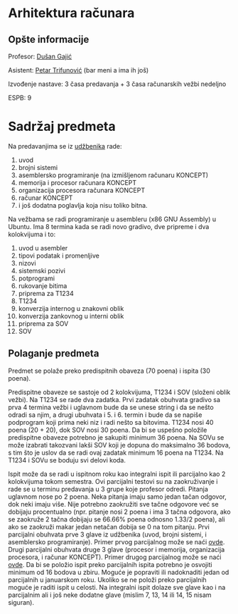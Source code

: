 # Arhitektura računara

## Opšte informacije

Profesor: [Dušan Gajić](http://www.ftn.uns.ac.rs/2048337311/dusan-gajic)

Asistent: [Petar Trifunović](http://www.ftn.uns.ac.rs/2048345986/petar-trifunovic) (bar meni a ima ih još)

Izvođenje nastave: 3 časa predavanja + 3 časa računarskih vežbi nedeljno

ESPB: 9

# Sadržaj predmeta

Na predavanjima se iz [udžbenika](./Udzbenik2019.pdf) rade:

1. uvod
2. brojni sistemi
3. asemblersko programiranje (na izmišljenom računaru KONCEPT)
4. memorija i procesor računara KONCEPT
5. organizacija procesora računara KONCEPT
6. računar KONCEPT
7. i još dodatna poglavlja koja nisu toliko bitna.

Na vežbama se radi programiranje u asembleru (x86 GNU Assembly) u Ubuntu. Ima 8 termina kada se radi novo gradivo, dve pripreme i dva kolokvijuma i to:
1. uvod u asembler
2. tipovi podatak i promenljive
3. nizovi
4. sistemski pozivi
5. potprogrami
6. rukovanje bitima
7. priprema za T1234
8. T1234
9. konverzija internog u znakovni oblik
10. konverzija zankovnog u interni oblik
11. priprema za SOV
12. SOV

## Polaganje predmeta

Predmet se polaže preko predispitnih obaveza (70 poena) i ispita (30 poena). 

Predispitne obaveze se sastoje od 2 kolokvijuma, T1234 i SOV (složeni oblik vežbi).
Na T1234 se rade dva zadatka. Prvi zadatak obuhvata gradivo sa prva 4 termina vežbi i uglavnom bude da se unese string i da se nešto odradi sa njim, a drugi ubuhvata i 5. i 6. termin i bude da se napiše podprogram koji prima neki niz i radi nešto sa bitovima. T1234 nosi 40 poena (20 + 20), dok SOV nosi 30 poena. Da bi se uspešno položile predispitne obaveze potrebno je sakupiti minimum 36 poena. Na SOVu se može izabrati takozvani lakši SOV koji je dopuna do maksimalno 36 bodova, s tim što je uslov da se radi ovaj zadatak minimum 16 poena na T1234. Na T1234 i SOVu se boduju svi delovi koda.

Ispit može da se radi u ispitnom roku kao integralni ispit ili parcijalno kao 2 kolokvijuma tokom semestra.
Ovi parcijalni testovi su na zaokruživanje i rade se u terminu predavanja u 3 grupe koje profesor odredi. Pitanja uglavnom nose po 2 poena. Neka pitanja imaju samo jedan tačan odgovor, dok neki imaju više. Nije potrebno zaokružiti sve tačne odgovore već se dobijaju procentualno (npr. pitanje nosi 2 poena i ima 3 tačna odgovora, ako se zaokruže 2 tačna dobijaju se 66.66% poena odnosno 1.33/2 poena), ali ako se zaokruži makar jedan netačan dobija se 0 na tom pitanju.
Prvi parcijalni obuhvata prve 3 glave iz udžbenika (uvod, brojni sistemi, i asemblersko programiranje). Primer prvog parcijalnog može se naći [ovde](.AR_SIIT_Primer_PI1.pdf). 
Drugi parcijalni obuhvata druge 3 glave (procesor i memorija, organizacija procesora, i računar KONCEPT). Primer drugog parcijalnog može se naći [ovde](.AR_SIIT_Primer_PI2.pdf).
Da bi se položio ispit preko parcijalnih ispita potrebno je osvojiti minimum od 16 bodova u zbiru. Moguće je popraviti ili nadoknaditi jedan od parcijalnih u januarskom roku. Ukoliko se ne položi preko parcijalnih moguće je raditi ispit u celosti. Na integralni ispit dolaze sve glave kao i na parcijalnim ali i još neke dodatne glave (mislim 7, 13, 14 ili 14, 15 nisam siguran).